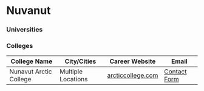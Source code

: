 # Nuvanut

### Universities

### Colleges

| College Name           | City/Cities        | Career Website                                      | Email                                                 |
| ---------------------- | ------------------ | --------------------------------------------------- | ----------------------------------------------------- |
| Nunavut Arctic College | Multiple Locations | [arcticcollege.com](https://www.arcticcollege.com/) | [Contact Form](https://www.arcticcollege.com/contact) |
